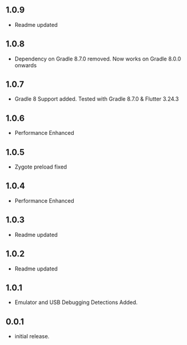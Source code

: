 ## 1.0.9
* Readme updated

## 1.0.8
* Dependency on Gradle 8.7.0 removed. Now works on Gradle 8.0.0 onwards

## 1.0.7
* Gradle 8 Support added. Tested with Gradle 8.7.0 & Flutter 3.24.3

## 1.0.6
* Performance Enhanced

## 1.0.5
* Zygote preload fixed

## 1.0.4
* Performance Enhanced

## 1.0.3
* Readme updated

## 1.0.2
* Readme updated

## 1.0.1
* Emulator and USB Debugging Detections Added.

## 0.0.1
* initial release.






